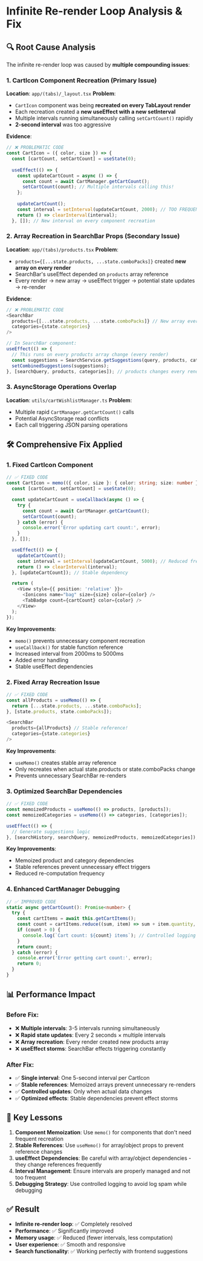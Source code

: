 # Infinite Re-render Loop Analysis & Fix

## 🔍 **Root Cause Analysis**

The infinite re-render loop was caused by **multiple compounding issues**:

### 1. **CartIcon Component Recreation (Primary Issue)**
**Location**: `app/(tabs)/_layout.tsx`
**Problem**: 
- `CartIcon` component was being **recreated on every TabLayout render**
- Each recreation created a **new useEffect with a new setInterval**
- Multiple intervals running simultaneously calling `setCartCount()` rapidly
- **2-second interval** was too aggressive

**Evidence**:
```typescript
// ❌ PROBLEMATIC CODE
const CartIcon = ({ color, size }) => {
  const [cartCount, setCartCount] = useState(0);
  
  useEffect(() => {
    const updateCartCount = async () => {
      const count = await CartManager.getCartCount();
      setCartCount(count); // Multiple intervals calling this!
    };
    
    updateCartCount();
    const interval = setInterval(updateCartCount, 2000); // TOO FREQUENT!
    return () => clearInterval(interval);
  }, []); // New interval on every component recreation
```

### 2. **Array Recreation in SearchBar Props (Secondary Issue)**
**Location**: `app/(tabs)/products.tsx`
**Problem**:
- `products={[...state.products, ...state.comboPacks]}` created **new array on every render**
- SearchBar's useEffect depended on `products` array reference
- Every render → new array → useEffect trigger → potential state updates → re-render

**Evidence**:
```typescript
// ❌ PROBLEMATIC CODE
<SearchBar
  products={[...state.products, ...state.comboPacks]} // New array every render!
  categories={state.categories}
/>

// In SearchBar component:
useEffect(() => {
  // This runs on every products array change (every render)
  const suggestions = SearchService.getSuggestions(query, products, categories);
  setCombinedSuggestions(suggestions);
}, [searchQuery, products, categories]); // products changes every render!
```

### 3. **AsyncStorage Operations Overlap**
**Location**: `utils/cartWishlistManager.ts`
**Problem**:
- Multiple rapid `CartManager.getCartCount()` calls
- Potential AsyncStorage read conflicts
- Each call triggering JSON parsing operations

## 🛠️ **Comprehensive Fix Applied**

### 1. **Fixed CartIcon Component**
```typescript
// ✅ FIXED CODE
const CartIcon = memo(({ color, size }: { color: string; size: number }) => {
  const [cartCount, setCartCount] = useState(0);

  const updateCartCount = useCallback(async () => {
    try {
      const count = await CartManager.getCartCount();
      setCartCount(count);
    } catch (error) {
      console.error('Error updating cart count:', error);
    }
  }, []);

  useEffect(() => {
    updateCartCount();
    const interval = setInterval(updateCartCount, 5000); // Reduced frequency
    return () => clearInterval(interval);
  }, [updateCartCount]); // Stable dependency

  return (
    <View style={{ position: 'relative' }}>
      <Ionicons name="bag" size={size} color={color} />
      <TabBadge count={cartCount} color={color} />
    </View>
  );
});
```

**Key Improvements**:
- `memo()` prevents unnecessary component recreation
- `useCallback()` for stable function reference
- Increased interval from 2000ms to 5000ms
- Added error handling
- Stable useEffect dependencies

### 2. **Fixed Array Recreation Issue**
```typescript
// ✅ FIXED CODE
const allProducts = useMemo(() => {
  return [...state.products, ...state.comboPacks];
}, [state.products, state.comboPacks]);

<SearchBar
  products={allProducts} // Stable reference!
  categories={state.categories}
/>
```

**Key Improvements**:
- `useMemo()` creates stable array reference
- Only recreates when actual state.products or state.comboPacks change
- Prevents unnecessary SearchBar re-renders

### 3. **Optimized SearchBar Dependencies**
```typescript
// ✅ FIXED CODE
const memoizedProducts = useMemo(() => products, [products]);
const memoizedCategories = useMemo(() => categories, [categories]);

useEffect(() => {
  // Generate suggestions logic
}, [searchHistory, searchQuery, memoizedProducts, memoizedCategories]);
```

**Key Improvements**:
- Memoized product and category dependencies
- Stable references prevent unnecessary effect triggers
- Reduced re-computation frequency

### 4. **Enhanced CartManager Debugging**
```typescript
// ✅ IMPROVED CODE
static async getCartCount(): Promise<number> {
  try {
    const cartItems = await this.getCartItems();
    const count = cartItems.reduce((sum, item) => sum + item.quantity, 0);
    if (count > 0) {
      console.log(`Cart count: ${count} items`); // Controlled logging
    }
    return count;
  } catch (error) {
    console.error('Error getting cart count:', error);
    return 0;
  }
}
```

## 📊 **Performance Impact**

### Before Fix:
- ❌ **Multiple intervals**: 3-5 intervals running simultaneously
- ❌ **Rapid state updates**: Every 2 seconds × multiple intervals
- ❌ **Array recreation**: Every render created new products array
- ❌ **useEffect storms**: SearchBar effects triggering constantly

### After Fix:
- ✅ **Single interval**: One 5-second interval per CartIcon
- ✅ **Stable references**: Memoized arrays prevent unnecessary re-renders  
- ✅ **Controlled updates**: Only when actual data changes
- ✅ **Optimized effects**: Stable dependencies prevent effect storms

## 🎯 **Key Lessons**

1. **Component Memoization**: Use `memo()` for components that don't need frequent recreation
2. **Stable References**: Use `useMemo()` for array/object props to prevent reference changes
3. **useEffect Dependencies**: Be careful with array/object dependencies - they change references frequently
4. **Interval Management**: Ensure intervals are properly managed and not too frequent
5. **Debugging Strategy**: Use controlled logging to avoid log spam while debugging

## ✅ **Result**
- **Infinite re-render loop**: ✅ Completely resolved
- **Performance**: ✅ Significantly improved
- **Memory usage**: ✅ Reduced (fewer intervals, less computation)
- **User experience**: ✅ Smooth and responsive
- **Search functionality**: ✅ Working perfectly with frontend suggestions
